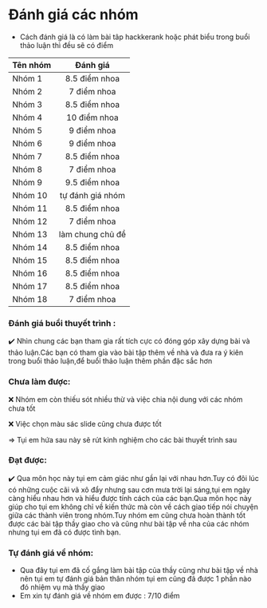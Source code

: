 # Đánh giá các nhóm
* Cách đánh giá là có làm bài tâp hackkerank hoặc phát biểu trong buổi thảo luận thì đều sẽ có điểm

| Tên nhóm   |      Đánh giá      |
|----------|:-------------:|
| Nhóm 1 |  8.5 điểm nhoa |
| Nhóm 2 |  7 điểm nhoa |
| Nhóm 3 |  8.5 điểm nhoa |
| Nhóm 4 |  10 điểm nhoa |
| Nhóm 5 |  9 điểm nhoa  |
| Nhóm 6 |  9 điểm nhoa |
| Nhóm 7 |  8.5 điểm nhoa |
| Nhóm 8 |  7 điểm nhoa |
| Nhóm 9 |  9.5 điểm nhoa |
| Nhóm 10 |  tự đánh giá nhóm |
| Nhóm 11|  8.5 điểm nhoa |
| Nhóm 12 |  7 điểm nhoa |
| Nhóm 13 |  làm chung chủ đề |
| Nhóm 14 |  8.5 điểm nhoa |
| Nhóm 15 |  8.5 điểm nhoa |
| Nhóm 16 |  8.5 điểm nhoa |
| Nhóm 17 |  8.5 điểm nhoa |
| Nhóm 18 |  7 điểm nhoa  |

### Đánh giá buổi thuyết trình :
:heavy_check_mark:  Nhìn chung các bạn tham gia rất tích cực có đóng góp xây dựng bài và thảo luận.Các bạn có tham gia vào bài tập thêm về nhà và đưa ra ý kiên trong buổi thảo luận,để buổi thảo luận thêm phần đặc sắc hơn
### Chưa làm được:
:x:  Nhóm em còn thiếu sót nhiều thừ và việc chia nội dung với các nhóm chưa tốt

:x:  Việc chọn màu sác slide cũng chưa được tốt

=> Tụi em hứa sau này sẽ rút kinh nghiệm cho các bài thuyết trình sau
### Đạt được:
:heavy_check_mark:  Qua môn học này tụi em cảm giác như gần lại với nhau hơn.Tuy có đôi lúc có những cuộc cãi vã xô đẩy nhưng sau cơn mưa trời lại sáng,tụi em ngày càng hiểu nhau hơn và hiểu được tính cách của các bạn.Qua môn học này giúp cho tụi em không chỉ về kiến thức mà còn về cách giao tiếp nói chuyện giữa các thành viên trong nhóm.Tuy nhóm em cũng chưa hoàn thành tốt được các bài tập thầy giao cho và cũng như bài tập về nha của các nhóm nhưng tụi em đã có được tình bạn.
### Tự đánh giá về nhóm:
* Qua đây tụi em đã cố gắng làm bài tập của thầy cũng như bài tập về nhà nên tụi em tự đánh giá bản thân nhóm tụi em cũng đã được 1 phần nào đó nhiệm vụ mà thầy giao
* Em xin tự đánh giá về nhóm em được : 7/10 điểm

